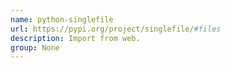 ```yaml
---
name: python-singlefile
url: https://pypi.org/project/singlefile/#files
description: Import from web.
group: None
---
```

